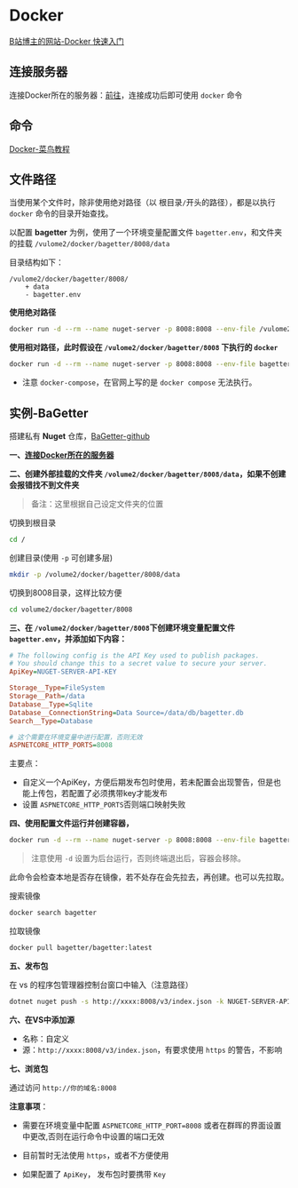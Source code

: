 # Docker

[B站博主的网站-Docker 快速入门](https://docker.easydoc.net/doc/81170005/cCewZWoN/lTKfePfP)

## 连接服务器

连接Docker所在的服务器：[前往](ssh-connect-server.md#ssh-连接服务器)，连接成功后即可使用 `docker` 命令

## 命令

[Docker-菜鸟教程](https://www.runoob.com/docker/docker-container-usage.html)

## 文件路径

当使用某个文件时，除非使用绝对路径（以 根目录`/`开头的路径），都是以执行 `docker` 命令的目录开始查找。

以配置 **bagetter** 为例，使用了一个环境变量配置文件 `bagetter.env`，和文件夹的挂载 `/vulome2/docker/bagetter/8008/data`

目录结构如下：

```text
/vulome2/docker/bagetter/8008/
    + data
    - bagetter.env
```

**使用绝对路径**

```bash
docker run -d --rm --name nuget-server -p 8008:8008 --env-file /vulome2/docker/bagetter/8008/bagetter.env -v "/vulome2/docker/bagetter/8008/data:/data" bagetter/bagetter:latest
```
**使用相对路径，此时假设在 `/vulome2/docker/bagetter/8008` 下执行的 `docker`**

```bash
docker run -d --rm --name nuget-server -p 8008:8008 --env-file bagetter.env -v "data:/data" bagetter/bagetter:latest
```

- 注意 `docker-compose`，在官网上写的是 `docker compose` 无法执行。

## 实例-BaGetter

搭建私有 **Nuget** 仓库，[BaGetter-github](https://github.com/bagetter/BaGetter)

**一、[连接Docker所在的服务器](ssh-connect-server.md#ssh-连接服务器)**

**二、创建外部挂载的文件夹 `/volume2/docker/bagetter/8008/data`，如果不创建会报错找不到文件夹**

> 备注：这里根据自己设定文件夹的位置

切换到根目录

```bash
cd /
```

创建目录(使用 `-p` 可创建多层)

```bash
mkdir -p /volume2/docker/bagetter/8008/data
```

切换到8008目录，这样比较方便

```bash
cd volume2/docker/bagetter/8008
```


**三、在 `/volume2/docker/bagetter/8008`下创建环境变量配置文件 `bagetter.env`，并添加如下内容：**

```ini
# The following config is the API Key used to publish packages.
# You should change this to a secret value to secure your server.
ApiKey=NUGET-SERVER-API-KEY

Storage__Type=FileSystem
Storage__Path=/data
Database__Type=Sqlite
Database__ConnectionString=Data Source=/data/db/bagetter.db
Search__Type=Database

# 这个需要在环境变量中进行配置，否则无效
ASPNETCORE_HTTP_PORTS=8008
```

主要点：

- 自定义一个ApiKey，方便后期发布包时使用，若未配置会出现警告，但是也能上传包，若配置了必须携带key才能发布
- 设置 `ASPNETCORE_HTTP_PORTS`否则端口映射失败

**四、使用配置文件运行并创建容器，**

```bash
docker run -d --rm --name nuget-server -p 8008:8008 --env-file bagetter.env -v "data:/data" bagetter/bagetter:latest
```
> 注意使用 `-d` 设置为后台运行，否则终端退出后，容器会移除。

此命令会检查本地是否存在镜像，若不处存在会先拉去，再创建。也可以先拉取。


搜索镜像

```bash
docker search bagetter
```

拉取镜像

```bash
docker pull bagetter/bagetter:latest
```

**五、发布包**

在 vs 的程序包管理器控制台窗口中输入（注意路径）

```bash
dotnet nuget push -s http://xxxx:8008/v3/index.json -k NUGET-SERVER-API-KEY package.1.0.0.nupkg

```

**六、在VS中添加源**

- 名称：自定义
- 源：`http://xxxx:8008/v3/index.json`，有要求使用 `https` 的警告，不影响

**七、浏览包**

通过访问 `http://你的域名:8008`


**注意事项**：

- 需要在环境变量中配置 `ASPNETCORE_HTTP_PORT=8008` 或者在群晖的界面设置中更改,否则在运行命令中设置的端口无效

- 目前暂时无法使用 `https`，或者不方便使用

- 如果配置了 `ApiKey`， 发布包时要携带 `Key`

